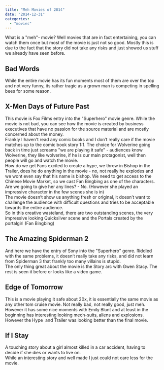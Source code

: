 ```yaml
---
title: "Meh Movies of 2014"
date: "2014-12-31"
categories: 
  - "movies"
---
```


What is a "meh"- movie? Well movies that are in fact entertaining, you can watch them once but most of the movie is just not so good. Mostly this is due to the fact that the story did not take any risks and just showed us stuff we already have seen before.  

## **Bad Words**

While the entire movie has its fun moments most of them are over the top and not very funny, its rather tragic as a grown man is competing in spelling bees for some reason.  

## **X-Men Days of Future Past**

This movie is Fox Films entry into the "Superhero" movie genre. While the movie is not bad, you can see how the movie is created by business executives that have no passion for the source material and are mostly concerned about the money.  
Frankly I haven't read any comic books and I don’t really care if the movie matches up to the comic book story 1:1. The choice for Wolverine going back in time just screams "we are playing it safe" - audiences know Wolverine, they like wolverine, if he is our main protagonist, well then people will go and watch the movie.  
How do we get Fans excited to create a hype, we throw in Bishop in the Trailer, does he do anything in the movie - no, not really he explodes and we wont even say that his name is bishop. We need to get access to the Chinese Movie Market, so we cast Fan Bingbing as one of the characters. Are we going to give her any lines? - No. (However she played an impressive character in the few scenes she is in)  
The movie doesn’t show us anything fresh or original, it doesn’t want to challenge the audience with difficult questions and tries to be acceptable towards the entire audience.  
So in this creative wasteland, there are two outstanding scenes, the very impressive looking Quicksilver scene and the Portals created by the portalgirl (Fan Bingbing)  

## **The Amazing Spiderman 2**

And here we have the entry of Sony into the "Superhero" genre. Riddled with the same problems, it doesn’t really take any risks, and did not learn from Spiderman 3 that frankly too many villains is stupid.  
The only thing great about the movie is the Story arc with Gwen Stacy. The rest is seen it before or looks like a video game.  

## **Edge of Tomorrow**

This is a movie playing it safe about 20x, it is essentially the same movie as any other tom cruise movie. Not really bad, not really good, just meh.  
However it has some nice moments with Emily Blunt and at least in the beginning has interesting looking mech-suits, aliens and explosions. However the Hype  and Trailer was looking better than the final movie.

## **If I Stay**

A touching story about a girl almost killed in a car accident, having to decide if she dies or wants to live on.  
While an interesting story and well made I just could not care less for the movie.
